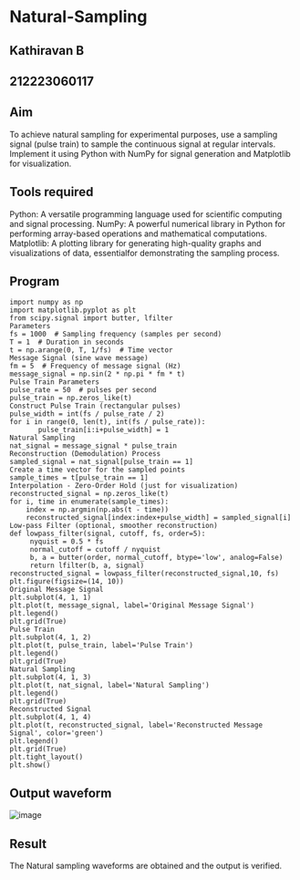 # Natural-Sampling
## Kathiravan B
## 212223060117
## Aim
To achieve natural sampling for experimental purposes, use a sampling signal (pulse train) to sample the continuous signal at regular intervals. Implement it using Python with NumPy for signal generation and Matplotlib for visualization.
## Tools required
Python: A versatile programming language used for scientific computing and signal processing. NumPy: A powerful numerical library in Python for performing array-based operations and mathematical computations. Matplotlib: A plotting library for generating high-quality graphs and visualizations of data, essentialfor demonstrating the sampling process.
## Program

```
import numpy as np
import matplotlib.pyplot as plt
from scipy.signal import butter, lfilter
Parameters
fs = 1000  # Sampling frequency (samples per second)
T = 1  # Duration in seconds
t = np.arange(0, T, 1/fs)  # Time vector
Message Signal (sine wave message)
fm = 5  # Frequency of message signal (Hz)
message_signal = np.sin(2 * np.pi * fm * t)
Pulse Train Parameters
pulse_rate = 50  # pulses per second
pulse_train = np.zeros_like(t)
Construct Pulse Train (rectangular pulses)
pulse_width = int(fs / pulse_rate / 2)
for i in range(0, len(t), int(fs / pulse_rate)):
       pulse_train[i:i+pulse_width] = 1
Natural Sampling
nat_signal = message_signal * pulse_train
Reconstruction (Demodulation) Process
sampled_signal = nat_signal[pulse_train == 1]
Create a time vector for the sampled points
sample_times = t[pulse_train == 1]
Interpolation - Zero-Order Hold (just for visualization)
reconstructed_signal = np.zeros_like(t)
for i, time in enumerate(sample_times):
    index = np.argmin(np.abs(t - time))
    reconstructed_signal[index:index+pulse_width] = sampled_signal[i]
Low-pass Filter (optional, smoother reconstruction)
def lowpass_filter(signal, cutoff, fs, order=5):
     nyquist = 0.5 * fs
     normal_cutoff = cutoff / nyquist
     b, a = butter(order, normal_cutoff, btype='low', analog=False)
     return lfilter(b, a, signal)
reconstructed_signal = lowpass_filter(reconstructed_signal,10, fs)
plt.figure(figsize=(14, 10))
Original Message Signal
plt.subplot(4, 1, 1)
plt.plot(t, message_signal, label='Original Message Signal')
plt.legend()
plt.grid(True)
Pulse Train
plt.subplot(4, 1, 2)
plt.plot(t, pulse_train, label='Pulse Train')
plt.legend()
plt.grid(True)
Natural Sampling
plt.subplot(4, 1, 3)
plt.plot(t, nat_signal, label='Natural Sampling')
plt.legend()
plt.grid(True)
Reconstructed Signal
plt.subplot(4, 1, 4)
plt.plot(t, reconstructed_signal, label='Reconstructed Message Signal', color='green')
plt.legend()
plt.grid(True)
plt.tight_layout()
plt.show()
```
## Output waveform
![image](https://github.com/user-attachments/assets/77189f5c-45fc-44d3-9486-b94007b16412)
## Result
The Natural sampling waveforms are obtained and the output is verified.

